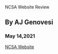 NCSA Website Review 
## By AJ Genovesi
### May 14,2021
[NCSA Website]( https://www.ncsasports.org/recruiting/how-to-get-recruited/college-recruiting-process)

